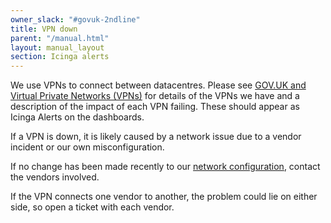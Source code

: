 ```yaml
---
owner_slack: "#govuk-2ndline"
title: VPN down
parent: "/manual.html"
layout: manual_layout
section: Icinga alerts
---
```


We use VPNs to connect between datacentres. Please see [GOV.UK and Virtual Private Networks (VPNs)](/manual/vpn.html) for details of the VPNs we have and a description of the impact of each VPN failing. These should appear as Icinga Alerts on the dashboards.

If a VPN is down, it is likely caused by a network issue due to a vendor incident or our own misconfiguration.

If no change has been made recently to our [network configuration](https://github.com/alphagov/govuk-provisioning), contact the vendors involved.

If the VPN connects one vendor to another, the problem could lie on either side, so open a ticket with each vendor.
